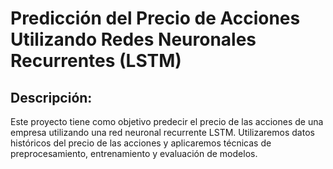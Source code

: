 # Predicción del Precio de Acciones Utilizando Redes Neuronales Recurrentes (LSTM)

## Descripción: 
Este proyecto tiene como objetivo predecir el precio de las acciones de una empresa utilizando una red neuronal recurrente LSTM. Utilizaremos datos históricos del precio de las acciones y aplicaremos técnicas de preprocesamiento, entrenamiento y evaluación de modelos.

